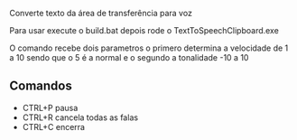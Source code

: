 Converte texto da área de transferência para voz

Para usar execute o build.bat depois rode o TextToSpeechClipboard.exe

O comando recebe dois parametros o primero determina a velocidade de 1 a 10 sendo que o 5 é a normal e o segundo a tonalidade -10 a 10

## Comandos

* CTRL+P pausa
* CTRL+R cancela todas as falas 
* CTRL+C encerra
